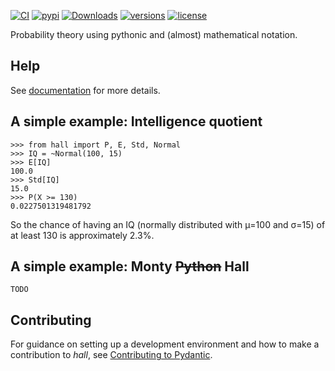 <!--badges-start-->
[![CI](https://github.com/jorenham/hall/workflows/CI/badge.svg?event=push)](https://github.com/jorenham/hall/actions?query=event%3Apush+branch%3Amaster+workflow%3ACI)
[![pypi](https://img.shields.io/pypi/v/hall.svg)](https://pypi.python.org/pypi/hall)
[![Downloads](https://pepy.tech/badge/hall/month)](https://pepy.tech/project/hall)
[![versions](https://img.shields.io/pypi/pyversions/hall.svg)](https://github.com/jorenham/hall)
[![license](https://img.shields.io/github/license/jorenham/hall.svg)](https://github.com/jorenham/hall/blob/master/LICENSE)
<!--badges-end-->

Probability theory using pythonic and (almost) mathematical notation.

## Help

See [documentation](https://jorenham.github.io/hall/) for more details.

## A simple example: Intelligence quotient

<!--example-iq-start-->
```pycon
>>> from hall import P, E, Std, Normal
>>> IQ = ~Normal(100, 15)
>>> E[IQ]
100.0
>>> Std[IQ]
15.0
>>> P(X >= 130)
0.0227501319481792
```

So the chance of having an IQ (normally distributed with μ=100 and σ=15) of at 
least 130 is approximately 2.3%.
<!--example-iq-end-->

## A simple example: Monty ~~Python~~ Hall 

`TODO`

## Contributing

For guidance on setting up a development environment and how to make a
contribution to *hall*, see
[Contributing to Pydantic](https://jorenham.github.io/hall/#contributing).